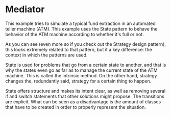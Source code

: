 # Mediator

This example tries to simulate a typical fund extraction in an automated teller machine (ATM). This example uses the
State pattern to behave the behavior of the ATM machine according to whether it's full or not.

As you can see (even more so if you check out the Strategy design pattern), this looks extremely related to that
pattern, but it a key difference: the context in which the patterns are used.

State is used for problems that go from a certain state to another, and that is why the states even go as far as to
manage the current state of the ATM machine. This is called the intrinsic method. On the other hand, strategy
changes the, redundantly said, strategy for a certain thing to happen.

State offers structure and makes its intent clear, as well as removing several if and switch statements that other
solutions might propose. The transitions are explicit. What can be seen as a disadvantage is the amount of classes
that have to be created in order to properly represent the situation.
